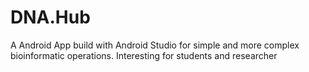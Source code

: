 # DNA.Hub
A Android App build with Android Studio for simple and more complex bioinformatic operations. Interesting for students and researcher
